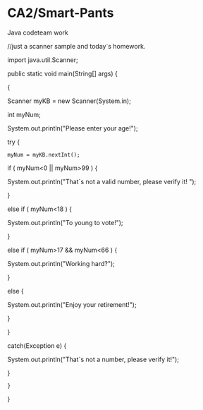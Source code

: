 # CA2/Smart-Pants
Java codeteam work

//just a scanner sample and today`s homework.

import java.util.Scanner;

public static void main(String[] args) {

{

Scanner myKB = new Scanner(System.in);

int myNum;
    
   System.out.println("Please enter your age!");

try {
    
    myNum = myKB.nextInt();
   
   if ( myNum<0 || myNum>99 ) {
   
   System.out.println("That`s not a valid number, please verify it! ");
   
   }
   
   else if ( myNum<18 ) {
  
  System.out.println("To young to vote!");
  
  }
  
  else if ( myNum>17 && myNum<66 ) {
  
  System.out.println("Working hard?");
  
  }
  
  else {
  
  System.out.println("Enjoy your retirement!");
  
  }
  
  }
  
  catch(Exception e) {
  
  System.out.println("That`s not a number, please verify it!");
  
  }
  
    }

}
